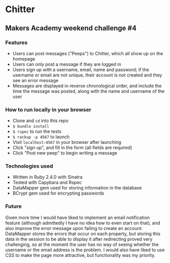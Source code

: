 # Chitter

## Makers Academy weekend challenge #4

### Features

- Users can post messages ("Peeps") to Chitter, which all show up on the homepage
- Users can only post a message if they are logged in
- Users sign up with a username, email, name and password; if the username or email are not unique, their account is not created and they see an error message
- Messages are displayed in reverse chronological order, and include the time the message was posted, along with the name and username of the user


### How to run locally in your browser

- Clone and `cd` into this repo
- `$ bundle install`
- `$ rspec` to run the tests
- `$ rackup -p 4567` to launch
- Visit `localhost:4567` in your browser after launching
- Click "sign up", and fill in the form (all fields are required)
- Click "Post new peep" to begin writing a message


### Technologies used

- Written in Ruby 2.4.0 with Sinatra
- Tested with Capybara and Rspec
- DataMapper gem used for storing information in the database
- BCrypt gem used for encrypting passwords


### Future

Given more time I would have liked to implement an email notification feature (although admittedly I have no idea how to even start on that), and also improve the error message upon failing to create an account.  DataMapper stores the errors that occur on each property, but storing this data in the session to be able to display it after redirecting proved very challenging, so at the moment the user has no way of seeing whether the username or the email address is the problem.  I would also have liked to use CSS to make the page more attractive, but functionality was my priority.
